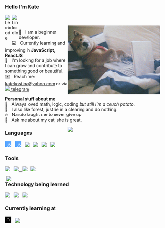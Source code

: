 ### Hello I'm Kate
<a href="https://leetcode.com/katierock/">
  <img align="left" alt="Leetcode" width="22px" src="https://cdn.jsdelivr.net/npm/simple-icons@v3/icons/leetcode.svg" />
</a>
<a href="https://www.linkedin.com/in/kate-kostina-48b596208">
  <img align="left" alt="LinkedIn" width="22px" src="https://cdn.jsdelivr.net/npm/simple-icons@3.12.2/icons/linkedin.svg" />
</a>

<br />
<br />

<img align="right" width="300px" src="https://github.com/katekostina/katekostina/blob/main/giphy.gif">

🌱&nbsp;&nbsp;&nbsp;I am a beginner developer.<br />
💻&nbsp;&nbsp;&nbsp;Currently learning and improving in **JavaScript, ReactJS**<br />
👯&nbsp;&nbsp;&nbsp;I'm looking for a job where I can grow and contribute to something good or beautiful.<br />
✉️&nbsp;&nbsp;&nbsp;Reach me: katekostina@yahoo.com or via <a href="https://t.me/cellardoor"><img height="14px" src="https://cdn.jsdelivr.net/npm/simple-icons@3.12.2/icons/telegram.svg" />&nbsp;telegram</a><br />

**Personal stuff about me**<br />
🖤&nbsp;&nbsp;&nbsp;Always loved math, logic, coding *but still i'm a couch potato*. <br />
🌲&nbsp;&nbsp;&nbsp;I also like forest, just lie in a clearing and do nothing.<br />
🔥&nbsp;&nbsp;&nbsp;Naruto taught me to never give up.<br />
💬&nbsp;&nbsp;&nbsp;Ask me about my cat, she is great.<br />

<img width="300px" align="right" src="https://github-readme-stats.vercel.app/api/top-langs/?username=katekostina&layout=compact&count_private=true&&hide_border=true&bg_color=50,ccc8a8,c4a8cc&title_color=fff&text_color=fff&icon_color=fff" />

### Languages
<p>
  <img height="20" src="https://github.com/katekostina/katekostina/blob/main/js10.png" />&nbsp;&nbsp;
  <img height="20" src="https://github.com/katekostina/katekostina/blob/main/js100.png" />&nbsp;&nbsp;
  <img height="20" src="https://cdn.jsdelivr.net/npm/simple-icons@3.12.2/icons/javascript.svg" />&nbsp;&nbsp;
  <img height="20" src="https://cdn.jsdelivr.net/npm/simple-icons@3.12.2/icons/html5.svg" />&nbsp;&nbsp;
  <img height="20" src="https://cdn.jsdelivr.net/npm/simple-icons@3.12.2/icons/css3.svg" />&nbsp;&nbsp;
  <img height="20" src="https://cdn.jsdelivr.net/npm/simple-icons@3.12.2/icons/python.svg" />&nbsp;&nbsp;
</p>

### Tools
<p>
<a href="https://git-scm.com/"><img height="20" src="https://cdn.jsdelivr.net/npm/simple-icons@3.12.2/icons/git.svg" /></a>&nbsp;&nbsp;
<a href="https://code.visualstudio.com/"><img height="20" src="https://cdn.jsdelivr.net/npm/simple-icons@3.12.2/icons/visualstudiocode.svg" /</a>&nbsp;&nbsp;
<a href="https://www.postman.com/"><img height="20" src="https://cdn.jsdelivr.net/npm/simple-icons@3.12.2/icons/postman.svg" /></a>&nbsp;&nbsp;
<a href="https://webpack.js.org/"><img height="20" src="https://cdn.jsdelivr.net/npm/simple-icons@3.12.2/icons/webpack.svg" /></a>&nbsp;&nbsp;
</p>
  
<img width="500px" align="right" src="https://github-readme-stats.vercel.app/api?username=katekostina&count_private=true&show_icons=true&hide_border=true&bg_color=50,c4a8cc,364E66&title_color=fff&text_color=fff&icon_color=f2f2f2&hide=issues" />

### Technology being learned
<p>
<a href="https://reactjs.org/"><img height="20" src="https://cdn.jsdelivr.net/npm/simple-icons@3.12.2/icons/react.svg" /></a>&nbsp;&nbsp;
<a href="https://nodejs.org/en/"><img height="20" src="https://cdn.jsdelivr.net/npm/simple-icons@3.12.2/icons/node-dot-js.svg" /></a>&nbsp;&nbsp;
<a href="https://www.mongodb.com"><img height="20" src="https://cdn.jsdelivr.net/npm/simple-icons@3.12.2/icons/mongodb.svg" /></a>&nbsp;&nbsp;
</p>

### Currently learning at
<a href="https://praktikum.yandex.ru/profile/web/"><img height="20" src="https://github.com/katekostina/katekostina/blob/main/praktikum.png" /></a>&nbsp;&nbsp;
<a href="https://www.udemy.com/course/understand-javascript/learn/lecture/2280580"><img height="20" src="https://cdn.jsdelivr.net/npm/simple-icons@3.12.2/icons/udemy.svg" /></a>&nbsp;&nbsp;
